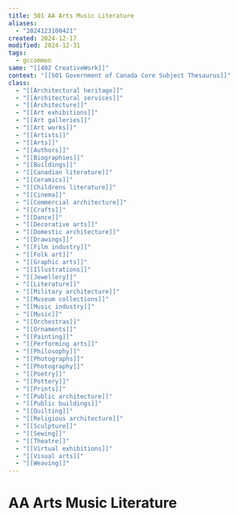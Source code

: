 ```yaml
---
title: 501 AA Arts Music Literature
aliases:
  - "2024123100421"
created: 2024-12-17
modified: 2024-12-31
tags:
  - gccommon
same: "[[402 CreativeWork]]"
context: "[[501 Government of Canada Core Subject Thesaurus]]"
class:
  - "[[Architectural heritage]]"
  - "[[Architectural services]]"
  - "[[Architecture]]"
  - "[[Art exhibitions]]"
  - "[[Art galleries]]"
  - "[[Art works]]"
  - "[[Artists]]"
  - "[[Arts]]"
  - "[[Authors]]"
  - "[[Biographies]]"
  - "[[Buildings]]"
  - "[[Canadian literature]]"
  - "[[Ceramics]]"
  - "[[Childrens literature]]"
  - "[[Cinema]]"
  - "[[Commercial architecture]]"
  - "[[Crafts]]"
  - "[[Dance]]"
  - "[[Decorative arts]]"
  - "[[Domestic architecture]]"
  - "[[Drawings]]"
  - "[[Film industry]]"
  - "[[Folk art]]"
  - "[[Graphic arts]]"
  - "[[Illustrations]]"
  - "[[Jewellery]]"
  - "[[Literature]]"
  - "[[Military architecture]]"
  - "[[Museum collections]]"
  - "[[Music industry]]"
  - "[[Music]]"
  - "[[Orchestras]]"
  - "[[Ornaments]]"
  - "[[Painting]]"
  - "[[Performing arts]]"
  - "[[Philosophy]]"
  - "[[Photographs]]"
  - "[[Photography]]"
  - "[[Poetry]]"
  - "[[Pottery]]"
  - "[[Prints]]"
  - "[[Public architecture]]"
  - "[[Public buildings]]"
  - "[[Quilting]]"
  - "[[Religious architecture]]"
  - "[[Sculpture]]"
  - "[[Sewing]]"
  - "[[Theatre]]"
  - "[[Virtual exhibitions]]"
  - "[[Visual arts]]"
  - "[[Weaving]]"
---
```

# AA Arts Music Literature
